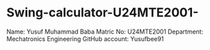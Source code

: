 # Swing-calculator-U24MTE2001-
Name: Yusuf Muhammad Baba
Matric No: U24MTE2001
Department: Mechatronics Engineering
GitHub account: Yusufbee91

